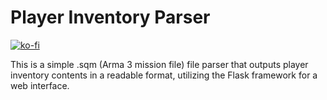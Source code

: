 # Player Inventory Parser

[![ko-fi](https://ko-fi.com/img/githubbutton_sm.svg)](https://ko-fi.com/V7V2P8SDS)

This is a simple .sqm (Arma 3 mission file) file parser that outputs player inventory contents in a readable format, utilizing the Flask framework for a web interface.
